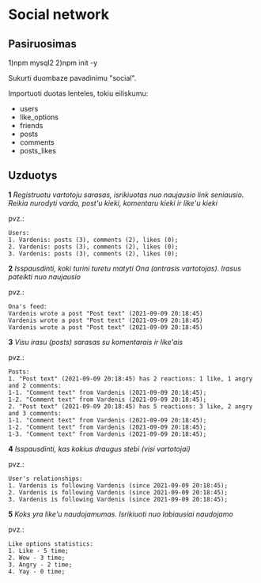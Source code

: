 # Social network

## Pasiruosimas

1)npm mysql2
2)npm init -y

Sukurti duombaze pavadinimu "social".

Importuoti duotas lenteles, tokiu eiliskumu:

- users
- like_options
- friends
- posts
- comments
- posts_likes

## Uzduotys

**1** _Registruotu vartotoju sarasas, isrikiuotas nuo naujausio link seniausio. Reikia nurodyti varda, post'u kieki, komentaru kieki ir like'u kieki_

pvz.:

```
Users:
1. Vardenis: posts (3), comments (2), likes (0);
2. Vardenis: posts (3), comments (2), likes (0);
3. Vardenis: posts (3), comments (2), likes (0);
```

**2** _Isspausdinti, koki turini turetu matyti Ona (antrasis vartotojas). Irasus pateikti nuo naujausio_

pvz.:

```
Ona's feed:
Vardenis wrote a post "Post text" (2021-09-09 20:18:45)
Vardenis wrote a post "Post text" (2021-09-09 20:18:45)
Vardenis wrote a post "Post text" (2021-09-09 20:18:45)
```

**3** _Visu irasu (posts) sarasas su komentarais ir like'ais_

pvz.:

```
Posts:
1. "Post text" (2021-09-09 20:18:45) has 2 reactions: 1 like, 1 angry and 2 comments:
1-1. "Comment text" from Vardenis (2021-09-09 20:18:45);
1-2. "Comment text" from Vardenis (2021-09-09 20:18:45);
2. "Post text" (2021-09-09 20:18:45) has 5 reactions: 3 like, 2 angry and 3 comments:
1-1. "Comment text" from Vardenis (2021-09-09 20:18:45);
1-2. "Comment text" from Vardenis (2021-09-09 20:18:45);
1-3. "Comment text" from Vardenis (2021-09-09 20:18:45);
```

**4** _Isspausdinti, kas kokius draugus stebi (visi vartotojai)_

pvz.:

```
User's relationships:
1. Vardenis is following Vardenis (since 2021-09-09 20:18:45);
2. Vardenis is following Vardenis (since 2021-09-09 20:18:45);
3. Vardenis is following Vardenis (since 2021-09-09 20:18:45);
```

**5** _Koks yra like'u naudojamumas. Isrikiuoti nuo labiausiai naudojamo_

pvz.:

```
Like options statistics:
1. Like - 5 time;
2. Wow - 3 time;
3. Angry - 2 time;
4. Yay - 0 time;
```
